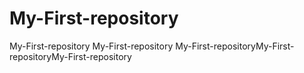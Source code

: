 My-First-repository
===================

My-First-repository
My-First-repository
My-First-repositoryMy-First-repositoryMy-First-repository
